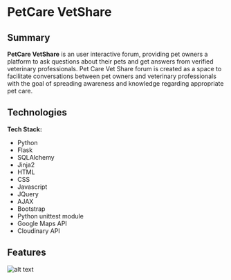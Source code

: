 # PetCare VetShare 

## Summary 
**PetCare VetShare** is an user interactive forum, providing pet owners a platform to ask questions about their pets and get answers from verified veterinary professionals. Pet Care Vet Share forum is created as a space to facilitate conversations between pet owners and veterinary professionals with the goal of spreading awareness and knowledge regarding appropriate pet care. 

## Technologies

**Tech Stack:**

- Python
- Flask
- SQLAlchemy
- Jinja2
- HTML
- CSS
- Javascript
- JQuery
- AJAX
- Bootstrap
- Python unittest module
- Google Maps API
- Cloudinary API

## Features

![alt text](static/images/_readme-img/login-page.png "PetCare VetShare Login")

